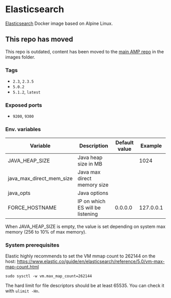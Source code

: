 # Elasticsearch

[Elasticsearch](https://www.elastic.co/products/elasticsearch) Docker image based on Alpine Linux.

## This repo has moved

This repo is outdated, content has been moved to the [main AMP repo](https://github.com/appcelerator/amp) in the images folder.

### Tags

- `2.3`, `2.3.5`
- `5.0.2`
- `5.1.2`, `latest`

### Exposed ports

- `9200`, `9300`


### Env. variables

Variable | Description | Default value | Example
 ------- | ----------- | ------------- | -------
JAVA_HEAP_SIZE | Java heap size in MB | | 1024
java_max_direct_mem_size | Java max direct memory size | |
java_opts | Java options | |
FORCE_HOSTNAME | IP on which ES will be listening | 0.0.0.0 | 127.0.0.1

When JAVA_HEAP_SIZE is empty, the value is set depending on system max memory (256 to 10% of max memory).

### System prerequisites

Elastic highly recommends to set the VM mmap count to 262144 on the host: https://www.elastic.co/guide/en/elasticsearch/reference/5.0/vm-max-map-count.html

    sudo sysctl -w vm.max_map_count=262144

The hard limit for file descriptors should be at least 65535. You can check it with `ulimit -Hn`.
